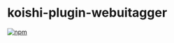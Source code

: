 # koishi-plugin-webuitagger

[![npm](https://img.shields.io/npm/v/koishi-plugin-webuitagger?style=flat-square)](https://www.npmjs.com/package/koishi-plugin-webuitagger)


